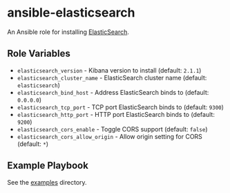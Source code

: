 # ansible-elasticsearch

An Ansible role for installing [ElasticSearch](http://www.elasticsearch.org/).

## Role Variables

- `elasticsearch_version` - Kibana version to install (default: `2.1.1`)
- `elasticsearch_cluster_name` - ElasticSearch cluster name (default: `elasticsearch`)
- `elasticsearch_bind_host` - Address ElasticSearch binds to (default: `0.0.0.0`)
- `elasticsearch_tcp_port` - TCP port ElasticSearch binds to (default: `9300`)
- `elasticsearch_http_port` - HTTP port ElasticSearch binds to (default: `9200`)
- `elasticsearch_cors_enable` - Toggle CORS support (default: `false`)
- `elasticsearch_cors_allow_origin` - Allow origin setting for CORS (default: `*`)

## Example Playbook

See the [examples](./examples/) directory.
